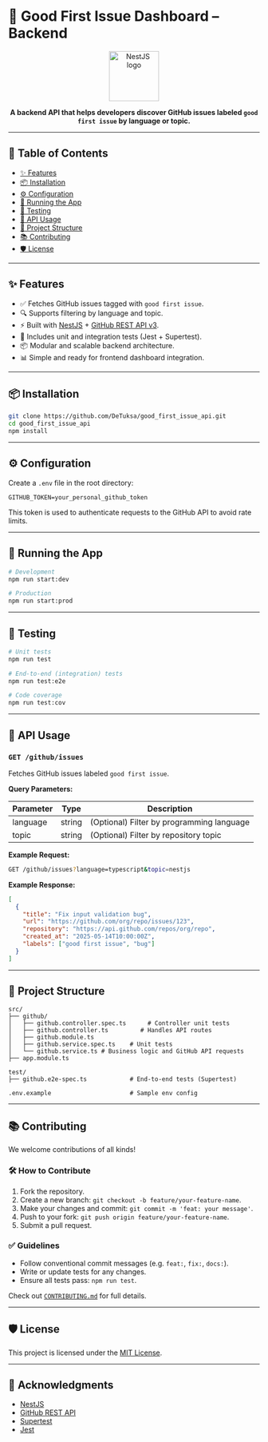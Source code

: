 # 🧐 Good First Issue Dashboard – Backend

<p align="center">
  <img src="https://nestjs.com/img/logo-small.svg" width="100" alt="NestJS logo" />
</p>

<p align="center">
  <b>A backend API that helps developers discover GitHub issues labeled <code>good first issue</code> by language or topic.</b>
</p>

---

## 📘 Table of Contents

* [✨ Features](#-features)
* [📦 Installation](#-installation)
* [⚙️ Configuration](#%ef%b8%8f-configuration)
* [🚀 Running the App](#-running-the-app)
* [🧪 Testing](#-testing)
* [📢 API Usage](#-api-usage)
* [📁 Project Structure](#-project-structure)
* [📚 Contributing](#-contributing)
* [🛡 License](#-license)

---

## ✨ Features

* ✅ Fetches GitHub issues tagged with `good first issue`.
* 🔍 Supports filtering by language and topic.
* ⚡ Built with [NestJS](https://nestjs.com) + [GitHub REST API v3](https://docs.github.com/en/rest).
* 🧪 Includes unit and integration tests (Jest + Supertest).
* 📦 Modular and scalable backend architecture.
* 📊 Simple and ready for frontend dashboard integration.

---

## 📦 Installation

```bash
git clone https://github.com/DeTuksa/good_first_issue_api.git
cd good_first_issue_api
npm install
```

---

## ⚙️ Configuration

Create a `.env` file in the root directory:

```env
GITHUB_TOKEN=your_personal_github_token
```

This token is used to authenticate requests to the GitHub API to avoid rate limits.

---

## 🚀 Running the App

```bash
# Development
npm run start:dev

# Production
npm run start:prod
```

---

## 🧪 Testing

```bash
# Unit tests
npm run test

# End-to-end (integration) tests
npm run test:e2e

# Code coverage
npm run test:cov
```

---

## 📢 API Usage

### `GET /github/issues`

Fetches GitHub issues labeled `good first issue`.

**Query Parameters:**

| Parameter | Type   | Description                               |
| --------- | ------ | ----------------------------------------- |
| language  | string | (Optional) Filter by programming language |
| topic     | string | (Optional) Filter by repository topic     |

**Example Request:**

```bash
GET /github/issues?language=typescript&topic=nestjs
```

**Example Response:**

```json
[
  {
    "title": "Fix input validation bug",
    "url": "https://github.com/org/repo/issues/123",
    "repository": "https://api.github.com/repos/org/repo",
    "created_at": "2025-05-14T10:00:00Z",
    "labels": ["good first issue", "bug"]
  }
]
```

---

## 📁 Project Structure

```
src/
├── github/
│   ├── github.controller.spec.ts      # Controller unit tests
│   ├── github.controller.ts         # Handles API routes 
│   ├── github.module.ts
│   ├── github.service.spec.ts    # Unit tests
│   └── github.service.ts # Business logic and GitHub API requests
├── app.module.ts

test/
├── github.e2e-spec.ts            # End-to-end tests (Supertest)

.env.example                      # Sample env config
```

---

## 📚 Contributing

We welcome contributions of all kinds!

### 🛠 How to Contribute

1. Fork the repository.
2. Create a new branch: `git checkout -b feature/your-feature-name`.
3. Make your changes and commit: `git commit -m 'feat: your message'`.
4. Push to your fork: `git push origin feature/your-feature-name`.
5. Submit a pull request.

### ✅ Guidelines

* Follow conventional commit messages (e.g. `feat:`, `fix:`, `docs:`).
* Write or update tests for any changes.
* Ensure all tests pass: `npm run test`.

Check out [`CONTRIBUTING.md`](CONTRIBUTING.md) for full details.

---

## 🛡 License

This project is licensed under the [MIT License](LICENSE).

---

## 🙌 Acknowledgments

* [NestJS](https://nestjs.com)
* [GitHub REST API](https://docs.github.com/en/rest)
* [Supertest](https://github.com/visionmedia/supertest)
* [Jest](https://jestjs.io/)
